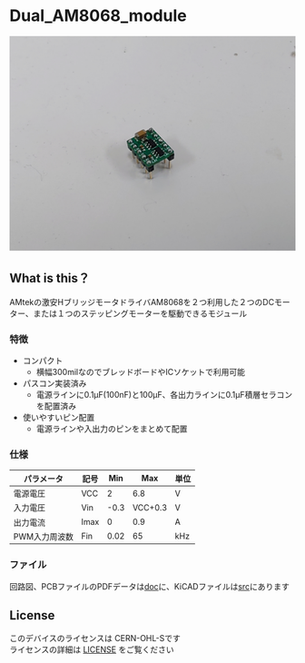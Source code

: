 # Dual_AM8068_module

![](images/image_with_Pin.JPG)

## What is this？
AMtekの激安HブリッジモータドライバAM8068を２つ利用した２つのDCモーター、または１つのステッピングモーターを駆動できるモジュール

### 特徴
- コンパクト
    - 横幅300milなのでブレッドボードやICソケットで利用可能
- パスコン実装済み
    - 電源ラインに0.1μF(100nF)と100μF、各出力ラインに0.1μF積層セラコンを配置済み
- 使いやすいピン配置
    - 電源ラインや入出力のピンをまとめて配置

### 仕様

|パラメータ|記号|Min|Max|単位|
|--|--|--|--|--|
|電源電圧|VCC|2|6.8|V|
|入力電圧|Vin|-0.3|VCC+0.3|V|
|出力電流|Imax|0|0.9|A|
|PWM入力周波数|Fin|0.02|65|kHz|

### ファイル
回路図、PCBファイルのPDFデータは[doc](/doc)に、KiCADファイルは[src](/src/)にあります

## License

このデバイスのライセンスは CERN-OHL-Sです\
ライセンスの詳細は [LICENSE](LICENSE) をご覧ください
